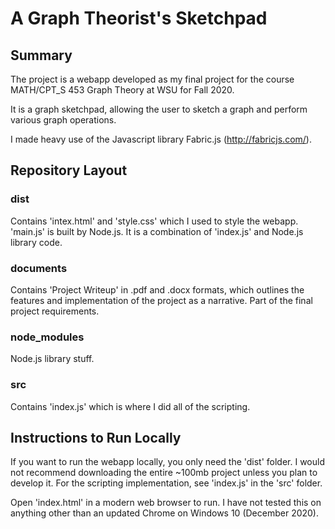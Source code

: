 # A Graph Theorist's Sketchpad

## Summary

The project is a webapp developed as my final project for the course MATH/CPT_S 453 Graph Theory at WSU for Fall 2020.

It is a graph sketchpad, allowing the user to sketch a graph and perform various graph operations.

I made heavy use of the Javascript library Fabric.js (http://fabricjs.com/).

## Repository Layout
### dist
Contains 'intex.html' and 'style.css' which I used to style the webapp.\
'main.js' is built by Node.js. It is a combination of 'index.js' and Node.js library code.

### documents
Contains 'Project Writeup' in .pdf and .docx formats, which outlines the features and implementation of the
project as a narrative. Part of the final project requirements.

### node_modules
Node.js library stuff.

### src
Contains 'index.js' which is where I did all of the scripting.

## Instructions to Run Locally
If you want to run the webapp locally, you only need the 'dist' folder. I would not recommend downloading the entire ~100mb project unless you plan to develop it. For the scripting implementation, see 'index.js' in the 'src' folder.

Open 'index.html' in a modern web browser to run. I have not tested this on anything other than an updated Chrome on Windows 10 (December 2020).

